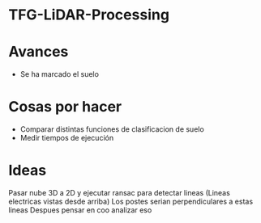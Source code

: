 # TFG-LiDAR-Processing

# Avances
- Se ha marcado el suelo

# Cosas por hacer
- Comparar distintas funciones de clasificacion de suelo
- Medir tiempos de ejecución

# Ideas
Pasar nube 3D a 2D y ejecutar ransac para detectar lineas 
(Lineas electricas vistas desde arriba)
Los postes serian perpendiculares a estas lineas
Despues pensar en coo analizar eso